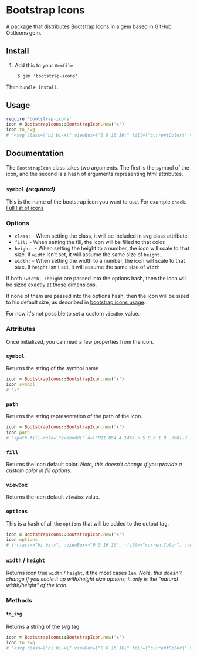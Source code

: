# Bootstrap Icons

A package that distributes Bootstrap Icons in a gem based in GitHub OctIcons gem.

## Install

1. Add this to your `Gemfile`

        $ gem 'bootstrap-icons'
Then `bundle install`.

## Usage

```ruby
require 'bootstrap-icons'
icon = BootstrapIcons::BootstrapIcon.new('x')
icon.to_svg
# "<svg class=\"bi bi-x\" viewBox=\"0 0 16 16\" fill=\"currentColor\" version=\"1.1\" width=\"1em\" height=\"1em\" aria-hidden=\"true\"><path fill-rule=\"evenodd\" d=\"M11.854 4.146a.5.5 0 0 1 0 .708l-7 7a.5.5 0 0 1-.708-.708l7-7a.5.5 0 0 1 .708 0z\"></path>\n  <path fill-rule=\"evenodd\" d=\"M4.146 4.146a.5.5 0 0 0 0 .708l7 7a.5.5 0 0 0 .708-.708l-7-7a.5.5 0 0 0-.708 0z\"></path></svg>"
```

## Documentation

The `BootstrapIcon` class takes two arguments. The first is the symbol of the icon, and the second is a hash of arguments representing html attributes.

### `symbol` _(required)_

This is the name of the bootstrap icon you want to use. For example `check`. [Full list of icons](https://icons.getbootstrap.com/#icons)

### Options

- `class:` - When setting the class, it will be included in svg class attribute.
- `fill:` - When setting the fill, the icon will be filled to that color.
- `height:` - When setting the height to a number, the icon will scale to that size. If `width` isn't set, it will assume the same size of `height`.
- `width:` - When setting the width to a number, the icon will scale to that size. If `height` isn't set, it will assume the same size of `width`

If both `:width, :height` are passed into the options hash, then the icon will be sized exactly at those dimensions.

If none of them are passed into the options hash, then the icon will be sized to his default size, as described in [bootstrap icons usage](https://icons.getbootstrap.com/#usage).

For now it's not possible to set a custom `viewBox` value.


### Attributes

Once initialized, you can read a few properties from the icon.

### `symbol`

Returns the string of the symbol name

```ruby
icon = BootstrapIcons::BootstrapIcon.new('x')
icon.symbol
# "x"
```


### `path`

Returns the string representation of the path of the icon.

```ruby
icon = BootstrapIcons::BootstrapIcon.new('x')
icon.path
# "<path fill-rule=\"evenodd\" d=\"M11.854 4.146a.5.5 0 0 1 0 .708l-7 7a.5.5 0 0 1-.708-.708l7-7a.5.5 0 0 1 .708 0z\"></path>\n  <path fill-rule=\"evenodd\" d=\"M4.146 4.146a.5.5 0 0 0 0 .708l7 7a.5.5 0 0 0 .708-.708l-7-7a.5.5 0 0 0-.708 0z\"></path>"
```

### `fill`

Returns the icon default color. _Note, this doesn't change if you provide a custom color in fill options._

### `viewBox`

Returns the icon default `viewBox` value.

### `options`

This is a hash of all the `options` that will be added to the output tag.

```ruby
icon = BootstrapIcons::BootstrapIcon.new('x')
icon.options
# {:class=>"bi bi-x", :viewBox=>"0 0 16 16", :fill=>"currentColor", :version=>"1.1", :width=>"1em", :height=>"1em", :"aria-hidden"=>"true"}
```

### `width` / `height`

Returns icon true `width` / `height`, it the most cases `1em`. _Note, this doesn't change if you scale it up with/height size options, it only is the "natural width/height" of the icon_.

### Methods

#### `to_svg`

Returns a string of the svg tag

```ruby
icon = BootstrapIcons::BootstrapIcon.new('x')
icon.to_svg
# "<svg class=\"bi bi-x\" viewBox=\"0 0 16 16\" fill=\"currentColor\" version=\"1.1\" width=\"1em\" height=\"1em\" aria-hidden=\"true\"><path fill-rule=\"evenodd\" d=\"M11.854 4.146a.5.5 0 0 1 0 .708l-7 7a.5.5 0 0 1-.708-.708l7-7a.5.5 0 0 1 .708 0z\"></path>\n  <path fill-rule=\"evenodd\" d=\"M4.146 4.146a.5.5 0 0 0 0 .708l7 7a.5.5 0 0 0 .708-.708l-7-7a.5.5 0 0 0-.708 0z\"></path></svg>"
```